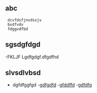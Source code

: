 ## abc
```
 dcvfdsfjnvdsxjv
 bvdfvdv
 fdggvdfbd
```

## sgsdgfdgd
-FKLJF Lgdfgdgf.dfgdfhd

## slvsdlvbsd
- dgfdfggfgd
-[gdfgdfd](www.google.com)
-[gfddffd](www.yahoo.com)
-[gdfdfg](www.yahoo.com)

